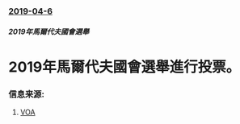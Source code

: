 ### [2019-04-6](/news/2019/04/6/index.md)

##### 2019年馬爾代夫國會選舉
# 2019年馬爾代夫國會選舉進行投票。 




### 信息来源:

1. [VOA](https://www.voanews.com/a/leaders-party-declares-landslide-win-in-maldives/4865240.html)
